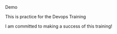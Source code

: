 Demo

This is practice for the Devops Training

I am committed to making a success of this training!

